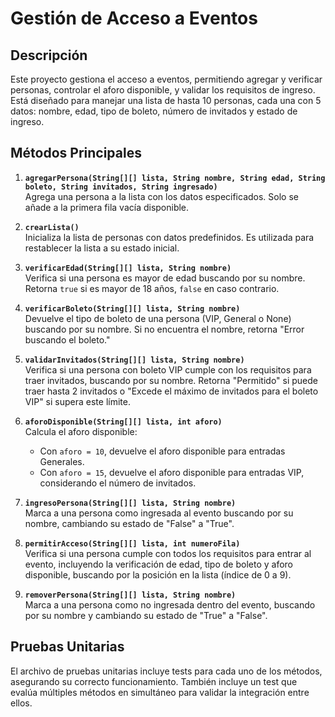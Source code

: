 # Gestión de Acceso a Eventos

## Descripción

Este proyecto gestiona el acceso a eventos, permitiendo agregar y verificar personas, controlar el aforo disponible, y validar los requisitos de ingreso. Está diseñado para manejar una lista de hasta 10 personas, cada una con 5 datos: nombre, edad, tipo de boleto, número de invitados y estado de ingreso.

## Métodos Principales

1. **`agregarPersona(String[][] lista, String nombre, String edad, String boleto, String invitados, String ingresado)`**  
   Agrega una persona a la lista con los datos especificados. Solo se añade a la primera fila vacía disponible.

2. **`crearLista()`**  
   Inicializa la lista de personas con datos predefinidos. Es utilizada para restablecer la lista a su estado inicial.

3. **`verificarEdad(String[][] lista, String nombre)`**  
   Verifica si una persona es mayor de edad buscando por su nombre. Retorna `true` si es mayor de 18 años, `false` en caso contrario.

4. **`verificarBoleto(String[][] lista, String nombre)`**  
   Devuelve el tipo de boleto de una persona (VIP, General o None) buscando por su nombre. Si no encuentra el nombre, retorna "Error buscando el boleto."

5. **`validarInvitados(String[][] lista, String nombre)`**  
   Verifica si una persona con boleto VIP cumple con los requisitos para traer invitados, buscando por su nombre. Retorna "Permitido" si puede traer hasta 2 invitados o "Excede el máximo de invitados para el boleto VIP" si supera este límite.

6. **`aforoDisponible(String[][] lista, int aforo)`**  
   Calcula el aforo disponible:
   - Con `aforo = 10`, devuelve el aforo disponible para entradas Generales.
   - Con `aforo = 15`, devuelve el aforo disponible para entradas VIP, considerando el número de invitados.

7. **`ingresoPersona(String[][] lista, String nombre)`**  
   Marca a una persona como ingresada al evento buscando por su nombre, cambiando su estado de "False" a "True".

8. **`permitirAcceso(String[][] lista, int numeroFila)`**  
   Verifica si una persona cumple con todos los requisitos para entrar al evento, incluyendo la verificación de edad, tipo de boleto y aforo disponible, buscando por la posición en la lista (índice de 0 a 9).

9. **`removerPersona(String[][] lista, String nombre)`**  
   Marca a una persona como no ingresada dentro del evento, buscando por su nombre y cambiando su estado de "True" a "False".

## Pruebas Unitarias

El archivo de pruebas unitarias incluye tests para cada uno de los métodos, asegurando su correcto funcionamiento. También incluye un test que evalúa múltiples métodos en simultáneo para validar la integración entre ellos.
